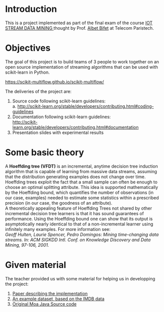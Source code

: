 # Introduction 
This is a project implemented as part of the final exam of the course [IOT STREAM DATA MINING ](http://albertbifet.com/dk-iot-stream-data-mining-2017-2018/) thought by Prof. [Albet Bifet](http://albertbifet.com/) at Telecom Paristech.  
# Objectives 
The goal of this project is to build teams of 3 people to work together on an open source implementation of streaming algorithms that can be used with scikit-learn in Python. 

https://scikit-multiflow.github.io/scikit-multiflow/

The deliveries of the project are:
1. Source code following scikit-learn guidelines:              
 a. http://scikit-learn.org/stable/developers/contributing.html#coding-guidelines
2. Documentation following scikit-learn guidelines:          
http://scikit-learn.org/stable/developers/contributing.html#documentation   
 2. Presentation slides with experimental results 
 # Some basic theory 
 A **Hoeffding tree (VFDT)** is an incremental, anytime decision tree induction algorithm that is capable of learning from massive data streams, assuming that the distribution generating examples does not change over time. Hoeffding trees exploit the fact that a small sample can often be enough to choose an optimal splitting attribute. This idea is supported mathematically by the Hoeffding bound, which quantifies the number of observations (in our case, examples) needed to estimate some statistics within a prescribed precision (in our case, the goodness of an attribute).     
 A theoretically appealing feature of Hoeffding Trees not shared by other incremental decision tree learners is that it has sound guarantees of performance. Using the Hoeffding bound one can show that its output is asymptotically nearly identical to that of a non-incremental learner using infinitely many examples. For more information see:   
 *Geoff Hulten, Laurie Spencer, Pedro Domingos: Mining time-changing data streams. In: ACM SIGKDD Intl. Conf. on Knowledge Discovery and Data Mining, 97-106, 2001.* 
 # Given material   
 The teacher provided us with some material for helping us in developping the project:   
1. [Paper describing the implementation](/elena_ikonomovska.pdf)
2. [An example dataset, based on the IMDB data](https://www.dropbox.com/s/kol9wtbzql0laga/imdb.csv.gz?dl=0/)
3. [Original Moa Java Source code](/JavaRegressionHoeffdingTree.java)
